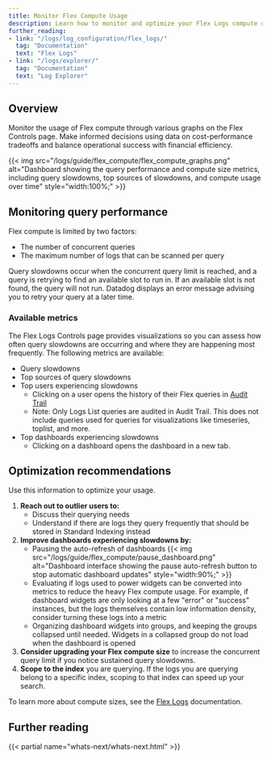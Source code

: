 ```yaml
---
title: Monitor Flex Compute Usage
description: Learn how to monitor and optimize your Flex Logs compute usage through query performance metrics and visualizations
further_reading:
- link: "/logs/log_configuration/flex_logs/"
  tag: "Documentation"
  text: "Flex Logs"
- link: "/logs/explorer/"
  tag: "Documentation"
  text: "Log Explorer"
---
```


## Overview

Monitor the usage of Flex compute through various graphs on the Flex Controls page. Make informed decisions using data on cost-performance tradeoffs and balance operational success with financial efficiency.

{{< img src="/logs/guide/flex_compute/flex_compute_graphs.png" alt="Dashboard showing the query performance and compute size metrics, including query slowdowns, top sources of slowdowns, and compute usage over time" style="width:100%;" >}}

## Monitoring query performance

Flex compute is limited by two factors:
- The number of concurrent queries
- The maximum number of logs that can be scanned per query

Query slowdowns occur when the concurrent query limit is reached, and a query is retrying to find an available slot to run in. If an available slot is not found, the query will not run. Datadog displays an error message advising you to retry your query at a later time.

### Available metrics

The Flex Logs Controls page provides visualizations so you can assess how often query slowdowns are occurring and where they are happening most frequently. The following metrics are available:
- Query slowdowns
- Top sources of query slowdowns
- Top users experiencing slowdowns
  - Clicking on a user opens the history of their Flex queries in [Audit Trail](https://docs.datadoghq.com/account_management/audit_trail/#explore-audit-events)
  - Note: Only Logs List queries are audited in Audit Trail. This does not include queries used for queries for visualizations like timeseries, toplist, and more. 
- Top dashboards experiencing slowdowns
  - Clicking on a dashboard opens the dashboard in a new tab. 

## Optimization recommendations

Use this information to optimize your usage.

1. **Reach out to outlier users to:**
   - Discuss their querying needs
   - Understand if there are logs they query frequently that should be stored in Standard Indexing instead
1. **Improve dashboards experiencing slowdowns by:**
   - Pausing the auto-refresh of dashboards
      {{< img src="/logs/guide/flex_compute/pause_dashboard.png" alt="Dashboard interface showing the pause auto-refresh button to stop automatic dashboard updates" style="width:90%;" >}}
   - Evaluating if logs used to power widgets can be converted into metrics to reduce the heavy Flex compute usage. For example, if dashboard widgets are only looking at a few "error" or "success" instances, but the logs themselves contain low information density, consider turning these logs into a metric
   - Organizing dashboard widgets into groups, and keeping the groups collapsed until needed. Widgets in a collapsed group do not load when the dashboard is opened
1. **Consider upgrading your Flex compute size** to increase the concurrent query limit if you notice sustained query slowdowns.
1. **Scope to the index** you are querying. If the logs you are querying belong to a specific index, scoping to that index can speed up your search.

To learn more about compute sizes, see the [Flex Logs][1] documentation.

## Further reading

{{< partial name="whats-next/whats-next.html" >}}

[1]: /logs/log_configuration/flex_logs/

